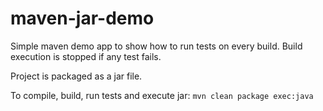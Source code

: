 # maven-jar-demo

Simple maven demo app to show how to run tests on every build. Build execution is stopped if any test fails.

Project is packaged as a jar file.

To compile, build, run tests and execute jar:  `mvn clean package exec:java`